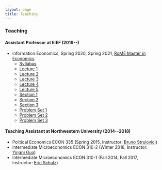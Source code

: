 ```yaml
---
layout: page
title: Teaching
---
```

### Teaching
#### Assistant Professor at EIEF (2019--)
* Information Economics, Spring 2020, Spring 2021, [RoME Master in Economics](http://www.romemaster.it/)
  * [Syllabus](assets/2021_Information_Economics_Syllabus.pdf)
  * [Lecture 1](assets/InformationEconomics_Lecture1_Spring2021.pdf)
  * [Lecture 2](assets/InformationEconomics_Lecture2_Spring2021.pdf)
  * [Lecture 3](assets/InformationEconomics_Lecture3_Spring2021.pdf)
  * [Lecture 4](assets/InformationEconomics_Lecture4_Spring2021.pdf)
  * [Lecture 5](assets/InformationEconomics_Lecture5_Spring2021.pdf)
  * [Section 1](assets/InformationEconomics_Section1_Spring2021.pdf)
  * [Section 2](assets/InformationEconomics_Section2_Spring2021.pdf)
  * [Section 3](assets/InformationEconomics_Section3_Spring2021.pdf)
  * [Problem Set 1](assets/InformationEconomics_ProblemSet1_Spring2021.pdf)
  * [Problem Set 2](assets/InformationEconomics_ProblemSet2_Spring2021.pdf)
  * [Problem Set 3](assets/InformationEconomics_ProblemSet3_Spring2021.pdf)

#### Teaching Assistant at Northwestern University (2014--2018)
* Political Economics ECON 335 (Spring 2015, Instructor: [Bruno Strulovici](http://faculty.wcas.northwestern.edu/~bhs675/))
* Intermediate Microeconomics ECON 310-2 (Winter 2018, Instructor: [Yingni Guo](http://yingniguo.com/))
* Intermediate Microeconomics ECON 310-1 (Fall 2014, Fall 2017, Instructor: [Eric Schulz](https://www.economics.northwestern.edu/people/directory/eric-schulz.html))
